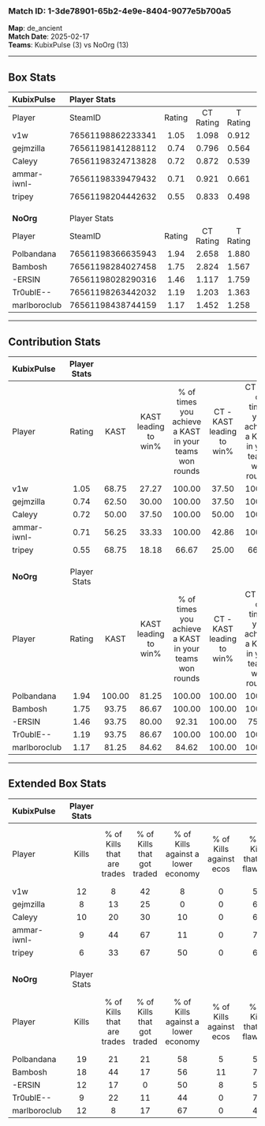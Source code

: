 ### Match ID: 1-3de78901-65b2-4e9e-8404-9077e5b700a5  
**Map**: de_ancient  
**Match Date**: 2025-02-17  
**Teams**: KubixPulse (3) vs NoOrg (13)  

---  

## Box Stats  

| **KubixPulse** | Player Stats      |        |           |          |        |       |       |         |        |      |     |
| :- | :- | :-: | :-: | :-: | :-: | :-: | :-: | :-: | :-: | :-: | :-: |
| Player         | SteamID           | Rating | CT Rating | T Rating |  KAST  |  ADR  | Kills | Assists | Deaths | K/D  | HS% |
| v1w            | 76561198862233341 |  1.05  |   1.098   |  0.912   | 68.75  | 73.8  |  12   |    6    |   13   | 0.92 | 41  |
| gejmzilla      | 76561198141288112 |  0.74  |   0.796   |  0.564   | 62.50  | 57.4  |   8   |    6    |   13   | 0.62 | 50  |
| Caleyy         | 76561198324713828 |  0.72  |   0.872   |  0.539   | 50.00  | 72.9  |  10   |    3    |   15   | 0.67 | 80  |
| ammar-iwnl-    | 76561198339479432 |  0.71  |   0.921   |  0.661   | 56.25  | 74.1  |   9   |    2    |   15   | 0.60 | 77  |
| tripey         | 76561198204442632 |  0.55  |   0.833   |  0.498   | 68.75  | 44.6  |   6   |    3    |   15   | 0.40 | 33  |
|                |                   |        |           |          |        |       |       |         |        |      |     |
|                |                   |        |           |          |        |       |       |         |        |      |     |
|                |                   |        |           |          |        |       |       |         |        |      |     |
| **NoOrg**      | Player Stats      |        |           |          |        |       |       |         |        |      |     |
| Player         | SteamID           | Rating | CT Rating | T Rating |  KAST  |  ADR  | Kills | Assists | Deaths | K/D  | HS% |
| Polbandana     | 76561198366635943 |  1.94  |   2.658   |  1.880   | 100.00 | 121.4 |  19   |    5    |   9    | 2.11 | 63  |
| Bambosh        | 76561198284027458 |  1.75  |   2.824   |  1.567   | 93.75  | 114.1 |  18   |    5    |   11   | 1.64 | 77  |
| -ERSIN         | 76561198028290316 |  1.46  |   1.117   |  1.759   | 93.75  | 91.6  |  12   |    7    |   8    | 1.50 | 58  |
| Tr0ublE--      | 76561198263442032 |  1.19  |   1.203   |  1.363   | 93.75  | 51.9  |   9   |    4    |   7    | 1.29 | 77  |
| marlboroclub   | 76561198438744159 |  1.17  |   1.452   |  1.258   | 81.25  | 68.2  |  12   |    3    |   11   | 1.09 | 58  |
---  

## Contribution Stats  

| **KubixPulse** | Player Stats |        |                      |                                                        |                           |                                                             |                          |                                                            |
| :- | :-: | :-: | :-: | :-: | :-: | :-: | :-: | :-: |
| Player         |    Rating    |  KAST  | KAST leading to win% | % of times you achieve a KAST in your teams won rounds | CT - KAST leading to win% | CT - % of times you achieve a KAST in your teams won rounds | T - KAST leading to win% | T - % of times you achieve a KAST in your teams won rounds |
| v1w            |     1.05     | 68.75  |        27.27         |                         100.00                         |           37.50           |                           100.00                            |           0.00           |                            0.00                            |
| gejmzilla      |     0.74     | 62.50  |        30.00         |                         100.00                         |           37.50           |                           100.00                            |           0.00           |                            0.00                            |
| Caleyy         |     0.72     | 50.00  |        37.50         |                         100.00                         |           50.00           |                           100.00                            |           0.00           |                            0.00                            |
| ammar-iwnl-    |     0.71     | 56.25  |        33.33         |                         100.00                         |           42.86           |                           100.00                            |           0.00           |                            0.00                            |
| tripey         |     0.55     | 68.75  |        18.18         |                         66.67                          |           25.00           |                            66.67                            |           0.00           |                            0.00                            |
|                |              |        |                      |                                                        |                           |                                                             |                          |                                                            |
|                |              |        |                      |                                                        |                           |                                                             |                          |                                                            |
|                |              |        |                      |                                                        |                           |                                                             |                          |                                                            |
| **NoOrg**      | Player Stats |        |                      |                                                        |                           |                                                             |                          |                                                            |
| Player         |    Rating    |  KAST  | KAST leading to win% | % of times you achieve a KAST in your teams won rounds | CT - KAST leading to win% | CT - % of times you achieve a KAST in your teams won rounds | T - KAST leading to win% | T - % of times you achieve a KAST in your teams won rounds |
| Polbandana     |     1.94     | 100.00 |        81.25         |                         100.00                         |          100.00           |                           100.00                            |          75.00           |                           100.00                           |
| Bambosh        |     1.75     | 93.75  |        86.67         |                         100.00                         |          100.00           |                           100.00                            |          81.82           |                           100.00                           |
| -ERSIN         |     1.46     | 93.75  |        80.00         |                         92.31                          |          100.00           |                            75.00                            |          75.00           |                           100.00                           |
| Tr0ublE--      |     1.19     | 93.75  |        86.67         |                         100.00                         |          100.00           |                           100.00                            |          81.82           |                           100.00                           |
| marlboroclub   |     1.17     | 81.25  |        84.62         |                         84.62                          |          100.00           |                           100.00                            |          77.78           |                           77.78                            |
---  

## Extended Box Stats  

| **KubixPulse** | Player Stats |                            |                            |                                    |                         |                              |                                 |        |                             |                                     |                          |                               |                            |
| :- | :-: | :-: | :-: | :-: | :-: | :-: | :-: | :-: | :-: | :-: | :-: | :-: | :-: |
| Player         |    Kills     | % of Kills that are trades | % of Kills that got traded | % of Kills against a lower economy | % of Kills against ecos | % of Kills that are flawless | % of Kills that are close duels | Deaths | % of Deaths that get traded | % of Deaths against a lower economy | % of Deaths against ecos | % of Deaths that are flawless | % of Deaths that are close |
| v1w            |      12      |             8              |             42             |                 8                  |            0            |              50              |                0                |   13   |              8              |                 15                  |            0             |              77               |             8              |
| gejmzilla      |      8       |             13             |             25             |                 0                  |            0            |              63              |               13                |   13   |              0              |                 23                  |            0             |              69               |             8              |
| Caleyy         |      10      |             20             |             30             |                 10                 |            0            |              60              |               30                |   15   |             13              |                 13                  |            0             |              67               |             7              |
| ammar-iwnl-    |      9       |             44             |             67             |                 11                 |            0            |              78              |                0                |   15   |              7              |                 13                  |            0             |              53               |             7              |
| tripey         |      6       |             33             |             67             |                 50                 |            0            |              67              |               17                |   15   |             40              |                 13                  |            0             |              47               |             0              |
|                |              |                            |                            |                                    |                         |                              |                                 |        |                             |                                     |                          |                               |                            |
|                |              |                            |                            |                                    |                         |                              |                                 |        |                             |                                     |                          |                               |                            |
|                |              |                            |                            |                                    |                         |                              |                                 |        |                             |                                     |                          |                               |                            |
| **NoOrg**      | Player Stats |                            |                            |                                    |                         |                              |                                 |        |                             |                                     |                          |                               |                            |
| Player         |    Kills     | % of Kills that are trades | % of Kills that got traded | % of Kills against a lower economy | % of Kills against ecos | % of Kills that are flawless | % of Kills that are close duels | Deaths | % of Deaths that get traded | % of Deaths against a lower economy | % of Deaths against ecos | % of Deaths that are flawless | % of Deaths that are close |
| Polbandana     |      19      |             21             |             21             |                 58                 |            5            |              53              |                5                |   9    |             44              |                 44                  |            0             |              67               |             33             |
| Bambosh        |      18      |             44             |             17             |                 56                 |           11            |              72              |                6                |   11   |             36              |                 64                  |            0             |              64               |             0              |
| -ERSIN         |      12      |             17             |             0              |                 50                 |            8            |              58              |                8                |   8    |             50              |                 50                  |            0             |              25               |             13             |
| Tr0ublE--      |      9       |             22             |             11             |                 44                 |            0            |              78              |                0                |   7    |             57              |                 43                  |            0             |              71               |             0              |
| marlboroclub   |      12      |             8              |             17             |                 67                 |            0            |              42              |                8                |   11   |             36              |                 64                  |            9             |              64               |             9              |
